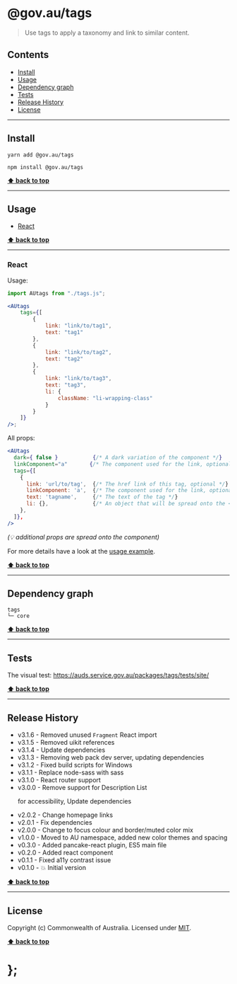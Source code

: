 # @gov.au/tags

> Use tags to apply a taxonomy and link to similar content.

## Contents

- [Install](#install)
- [Usage](#usage)
- [Dependency graph](#dependency-graph)
- [Tests](#tests)
- [Release History](#release-history)
- [License](#license)

---

## Install

```shell
yarn add @gov.au/tags
```

```shell
npm install @gov.au/tags
```

**[⬆ back to top](#contents)**

---

## Usage

- [React](#react)

**[⬆ back to top](#contents)**

---

### React

Usage:

```jsx
import AUtags from "./tags.js";

<AUtags
	tags={[
		{
			link: "link/to/tag1",
			text: "tag1"
		},
		{
			link: "link/to/tag2",
			text: "tag2"
		},
		{
			link: "link/to/tag3",
			text: "tag3",
			li: {
				className: "li-wrapping-class"
			}
		}
	]}
/>;
```

All props:

```jsx
<AUtags
  dark={ false }           {/* A dark variation of the component */}
  linkComponent="a"       {/* The component used for the link, optional */}
  tags={[
    {
      link: 'url/to/tag',  {/* The href link of this tag, optional */}
      linkComponent: 'a',  {/* The component used for the link, optional */}
      text: 'tagname',     {/* The text of the tag */}
      li: {},              {/* An object that will be spread onto the <li> tag, optional */}
    },
  ]},
/>
```

_(💡 additional props are spread onto the component)_

For more details have a look at the [usage example](https://github.com/govau/design-system-components/tree/master/packages/tags/tests/react/index.js).

**[⬆ back to top](#contents)**

---

## Dependency graph

```shell
tags
└─ core
```

**[⬆ back to top](#contents)**

---

## Tests

The visual test: https://auds.service.gov.au/packages/tags/tests/site/

**[⬆ back to top](#contents)**

---

## Release History

- v3.1.6 - Removed unused `Fragment` React import
- v3.1.5 - Removed uikit references
- v3.1.4 - Update dependencies
- v3.1.3 - Removing web pack dev server, updating dependencies
- v3.1.2 - Fixed build scripts for Windows
- v3.1.1 - Replace node-sass with sass
- v3.1.0 - React router support
- v3.0.0 - Remove support for Description List <DL> for accessibility, Update dependencies
- v2.0.2 - Change homepage links
- v2.0.1 - Fix dependencies
- v2.0.0 - Change to focus colour and border/muted color mix
- v1.0.0 - Moved to AU namespace, added new color themes and spacing
- v0.3.0 - Added pancake-react plugin, ES5 main file
- v0.2.0 - Added react component
- v0.1.1 - Fixed a11y contrast issue
- v0.1.0 - 💥 Initial version

**[⬆ back to top](#contents)**

---

## License

Copyright (c) Commonwealth of Australia.
Licensed under [MIT](https://raw.githubusercontent.com/govau/design-system-components/packages/core/master/LICENSE).

**[⬆ back to top](#contents)**

# };
